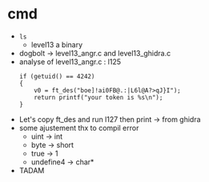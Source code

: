# cmd
* ``ls``
    * level13 a binary
* dogbolt -> level13_angr.c and level13_ghidra.c
* analyse of level13_angr.c : l125
    ```
    if (getuid() == 4242)
    {
        v0 = ft_des("boe]!ai0FB@.:|L6l@A?>qJ}I");
        return printf("your token is %s\n");
    }
    ```
* Let's copy ft_des and run l127 then print -> from ghidra 
* some ajustement thx to compil error
    * uint -> int
    * byte -> short
    * true -> 1
    * undefine4 -> char*
* TADAM
